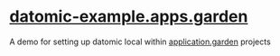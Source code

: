 # [datomic-example.apps.garden](https://datomic-example.apps.garden)

A demo for setting up datomic local within [application.garden](https://application.garden) projects
